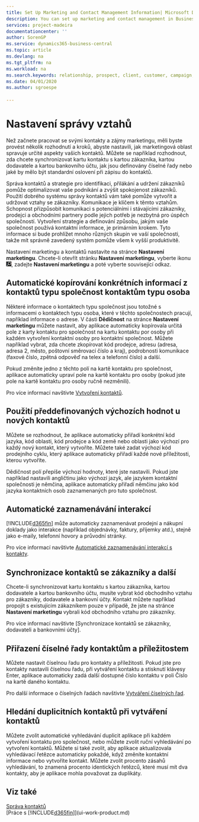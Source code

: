 ```yaml
---
title: Set Up Marketing and Contact Management Information| Microsoft Docs
description: You can set up marketing and contact management in Business Central to optimize relationships with prospects or customers, and improve campaigns and promotions.
services: project-madeira
documentationcenter: ''
author: SorenGP
ms.service: dynamics365-business-central
ms.topic: article
ms.devlang: na
ms.tgt_pltfrm: na
ms.workload: na
ms.search.keywords: relationship, prospect, client, customer, campaign, promo
ms.date: 04/01/2020
ms.author: sgroespe

---
```

# Nastavení správy vztahů
Než začnete pracovat se svými kontakty a zájmy marketingu, měli byste provést několik rozhodnutí a kroků, abyste nastavili, jak marketingová oblast spravuje určité aspekty vašich kontaktů. Můžete se například rozhodnout, zda chcete synchronizovat kartu kontaktu s kartou zákazníka, kartou dodavatele a kartou bankovního účtu, jak jsou definovány číselné řady nebo jaké by mělo být standardní oslovení při zápisu do kontaktů.

Správa kontaktů a strategie pro identifikaci, přilákání a udržení zákazníků pomůže optimalizovat vaše podnikání a zvýšit spokojenost zákazníků. Použití dobrého systému správy kontaktů vám také pomůže vytvořit a udržovat vztahy se zákazníky. Komunikace je klíčem k těmto vztahům. Schopnost přizpůsobit komunikaci s potenciálními i stávajícími zákazníky, prodejci a obchodními partnery podle jejich potřeb je nezbytná pro úspěch společností. Vytvoření strategie a definování způsobu, jakým vaše společnost používá kontaktní informace, je primárním krokem. Tyto informace si bude prohlížet mnoho různých skupin ve vaší společnosti, takže mít správně zavedený systém pomůže všem k vyšší produktivitě.

Nastavení marketingu a kontaktů nastavíte na stránce **Nastavení marketingu**. Chcete-li otevřít stránku **Nastavení marketingu**, vyberte ikonu ![Žárovky, která otevře funkci Řekněte mi](media/ui-search/search_small.png "Řekněte mi, co chcete dělat"), zadejte **Nastavení marketingu** a poté vyberte související odkaz.

## Automatické kopírování konkrétních informací z kontaktů typu společnost kontaktům typu osoba
Některé informace o kontaktech typu společnost jsou totožné s informacemi o kontaktech typu osoba, které v těchto společnostech pracují, například informace o adrese. V části **Dědičnost** na stránce **Nastavení marketingu** můžete nastavit, aby aplikace automaticky kopírovala určitá pole z karty kontaktu pro společnost na kartu kontaktu por osoby při každém vytvoření kontaktní osoby pro kontaktní společnost. Můžete například vybrat, zda chcete zkopírovat kód prodejce, adresu (adresa, adresa 2, město, poštovní směrovací číslo a kraj), podrobnosti komunikace (faxové číslo, zpětná odpověď na telex a telefonní číslo) a další.

Pokud změníte jedno z těchto polí na kartě kontaktu pro společnost, aplikace automaticky upraví pole na kartě kontaktu pro osoby (pokud jste pole na kartě kontaktu pro osoby ručně nezměnili).

Pro více informací navštivte [Vytvoření kontaktů](marketing-create-contact-companies.md).

## Použití předdefinovaných výchozích hodnot u nových kontaktů
Můžete se rozhodnout, že aplikace automaticky přiřadí konkrétní kód jazyka, kód oblasti, kód prodejce a kód země nebo oblasti jako výchozí pro každý nový kontakt, který vytvoříte. Můžete také zadat výchozí kód prodejního cyklu, který aplikace automaticky přiřadí každé nové příležitosti, kterou vytvoříte.

Dědičnost polí přepíše výchozí hodnoty, které jste nastavili. Pokud jste například nastavili angličtinu jako výchozí jazyk, ale jazykem kontaktní společnosti je němčina, aplikace automaticky přiřadí němčinu jako kód jazyka kontaktních osob zaznamenaných pro tuto společnost.

<!--You can also setup a default salutation that application automatically assigns to your contacts. You can use these salutations in your interaction template attachments (for example, Microsoft Word documents). When setting up a default salutation, you can enter a salutation text and a salutation format. For example, if the salutation text is Dear, and the salutation format is Salutation Text + Title + Name, application will automatically enter Dear Mr. John Smith as a salutation for a contact called John Smith.-->

## Automatické zaznamenávání interakcí
[!INCLUDE[d365fin](includes/d365fin_md.md)] může automaticky zaznamenávat prodejní a nákupní doklady jako interakce (například objednávky, faktury, příjemky atd.), stejně jako e-maily, telefonní hovory a průvodní stránky.

Pro více informací navštivte [Automatické zaznamenávání interakcí s kontakty](marketing-auto-record-interactions.md).

## Synchronizace kontaktů se zákazníky a další
Chcete-li synchronizovat kartu kontaktu s kartou zákazníka, kartou dodavatele a kartou bankovního účtu, musíte vybrat kód obchodního vztahu pro zákazníky, dodavatele a bankovní účty. Kontakt můžete například propojit s existujícím zákazníkem pouze v případě, že jste na stránce **Nastavení marketingu** vybrali kód obchodního vztahu pro zákazníky.

Pro více informací navštivte [Synchronizace kontaktů se zákazníky, dodavateli a bankovními účty].

## Přiřazení číselné řady kontaktům a příležitostem
Můžete nastavit číselnou řadu pro kontakty a příležitosti. Pokud jste pro kontakty nastavili číselnou řadu, při vytváření kontaktu a stisknutí klávesy Enter, aplikace automaticky zadá další dostupné číslo kontaktu v poli Číslo na kartě daného kontaktu.

Pro další informace o číselných řadách navštivte [Vytváření číselných řad](ui-create-number-series.md).

## Hledání duplicitních kontaktů při vytváření kontaktů
Můžete zvolit automatické vyhledávání duplicit aplikace při každém vytvoření kontaktu pro společnost, nebo můžete zvolit ruční vyhledávání po vytvoření kontaktů. Můžete si také zvolit, aby aplikace aktualizovala vyhledávací řetězce automaticky pokaždé, když změníte kontaktní informace nebo vytvoříte kontakt. Můžete zvolit procento zásahů vyhledávání, to znamená procento identických řetězců, které musí mít dva kontakty, aby je aplikace mohla považovat za duplikáty.

## Viz také
[Správa kontaktů](marketing-contacts.md)  
[Práce s [!INCLUDE[d365fin](includes/d365fin_md.md)]](ui-work-product.md)
